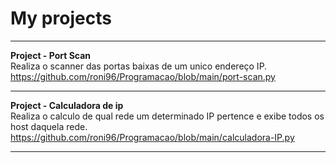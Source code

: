 # My projects

---
**Project - Port Scan** <br>
Realiza o scanner das portas baixas de um unico endereço IP. <br>
https://github.com/roni96/Programacao/blob/main/port-scan.py

---
**Project - Calculadora de ip** <br>
Realiza o calculo de qual rede um determinado IP pertence e exibe todos os host daquela rede. <br>
https://github.com/roni96/Programacao/blob/main/calculadora-IP.py

---
